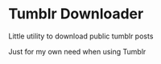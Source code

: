 # Tumblr Downloader
Little utility to download public tumblr posts

Just for my own need when using Tumblr